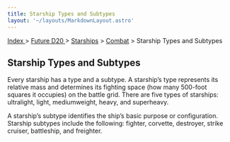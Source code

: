```yaml
---
title: Starship Types and Subtypes
layout: '~/layouts/MarkdownLayout.astro'
---
```


[ Index ](/) > [ Future D20 ](/future.d20.srd) > [Starships](/future.d20.srd/starships) > [Combat](/future.d20.srd/starships/combat) > Starship Types and Subtypes

## Starship Types and Subtypes

Every starship has a type and a subtype. A starship’s type represents its
relative mass and determines its fighting space (how many 500-foot squares it
occupies) on the battle grid. There are five types of starships: ultralight,
light, mediumweight, heavy, and superheavy.

A starship’s subtype identifies the ship’s basic purpose or configuration.
Starship subtypes include the following: fighter, corvette, destroyer, strike
cruiser, battleship, and freighter.

